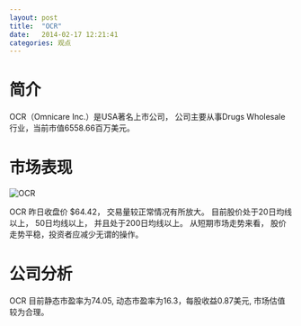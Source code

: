 ```yaml
---
layout: post
title:  "OCR"
date:   2014-02-17 12:21:41
categories: 观点
---
```


# 简介
OCR（Omnicare Inc.）是USA著名上市公司，
公司主要从事Drugs Wholesale行业，当前市值6558.66百万美元。

# 市场表现

![OCR](http://finviz.com/chart.ashx?t=OCR&ty=c&ta=1&p=d&s=l)

OCR 昨日收盘价 $64.42，
交易量较正常情况有所放大。
目前股价处于20日均线以上，
50日均线以上，
并且处于200日均线以上。
从短期市场走势来看，
股价走势平稳，投资者应减少无谓的操作。

# 公司分析
OCR 目前静态市盈率为74.05, 动态市盈率为16.3，每股收益0.87美元,
市场估值较为合理。
